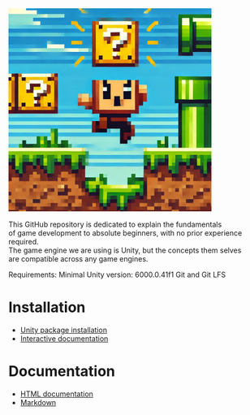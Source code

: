 <img src="Documentation~/img/building_blocks_intro.webp" alt="game dev building blocks" height="400"/>

This GitHub repository is dedicated to explain the fundamentals   
of game development to absolute beginners, with no prior experience required.   
The game engine we are using is Unity, but the concepts them selves  
are compatible across any game engines.

Requirements:
Minimal Unity version: 6000.0.41f1
Git and Git LFS

# Installation

- [Unity package installation](Documentation~~/installation/unity_upm_installation.md)
- [Interactive documentation](Documentation~~/installation/unity_interactive_documentation.md)

# Documentation

- [HTML documentation](https://jaroslavstehlik.github.io/GameDevForBeginners/)
- [Markdown](Documentation~/index.md)